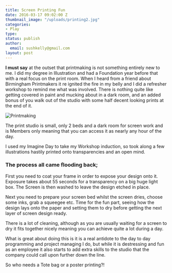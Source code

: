 ```yaml
---
title: Screen Printing Fun
date: 2016-03-17 09:02:00 Z
thumbnail_image: "/uploads/printing2.jpg"
categories:
- Play
type: 
status: publish
author:
  email: sushkelly@gmail.com
layout: post
---
```


**I must say** at the outset that printmaking is not something entirely new to me. I did my degree in Illustration and had a Foundation year before that with a real focus on the print room. When I heard from a friend about Birmingham Printmakers it re ignited the fire in my belly and I did a refresher workshop to remind me what was involved. There is nothing quite like getting covered in paint and mucking about in a dark room, and an added bonus of you walk out of the studio with some half decent looking prints at the end of it.

<p><img  src="{{ site.baseurl }}/assets/printing2.jpg" alt="Printmaking"  /></p><!--more-->
The print studio is small, only 2 beds and a dark room for screen work and is Members only meaning that you can access it as nearly any hour of the day.

I used my Imagine Day to take my Workshop induction, so took along a few illustrations hastily printed onto transparencies and an open mind.

<h3>The process all came flooding back; </h3>

First you need to coat your frame in order to expose your design onto it. Exposure takes about 55 seconds for a transparency on a big huge light box. The Screen is then washed to leave the design etched in place.

Next you need to prepare your screen bed whilst the screen dries, choose some inks, grab a squeegee etc. Time for the fun part, seeing how the design lays onto the paper and setting them to dry before getting the next layer of screen design ready.

There is a lot of cleaning, although as you are usually waiting for a screen to dry it fits together nicely meaning you can achieve quite a lot during a day. 

What is great about doing this is it is a real antidote to the day to day programming and project managing I do, but while it is destressing and fun as an employee it also starts to add extra skills to the studio that the company could call upon further down the line.

So who needs a Tote bag or a poster printing?!